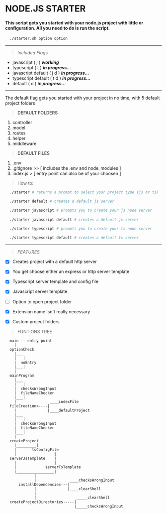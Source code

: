 # NODE.JS STARTER
#### This script gets you started with your node.js project with little or configuration. All you need to do is run the script.

```bash
  ./starter.sh option option
```
----
> _Included Flags_
* javascript ( j ) _**working**_
* typescript ( t ) _**in progress...**_
* javascript default ( j d ) _**in progress...**_
* typescript default ( t d ) _**in progress...**_
* default ( d ) _**in progress...**_

---
The default flag gets you started with your project in no time, with 5 default project folders 

> **DEFAULT FOLDERS**
1. controller
1. model
1. routes
1. helper
1. middleware

> **DEFAULT FILES**
1. .env
1. .gitignore >> [ includes the .env and node_modules ]
1. index.js > [ entry point can also be of your choosen ]

> How to: 
```bash
  ./starter # returns a prompt to select your project type (js or ts)

  ./starter default # creates a default js server

  ./starter javascript # prompts you to create your js node server
  
  ./starter javascript default # creates a default js server

  ./starter typescript # prompts you to create your ts node server
  
  ./starter typescript default # creates a default ts server
```

---
> _FEATURES_

* [x] Creates project with a default http server
* [x] You get choose either an express or http server template
* [x] Typescript server template and config file
* [x] Javascript server template
* [ ] Option to open project folder
* [x] Extension name isn't really necessary
* [x] Custom project folders


> FUNTIONS TREE
```
  main -- entry point
    |
  optionCheck
    |___
    |   |
    |  noEntry
    |___|
    |  
  mainProgram
    |___
    |   |
    |  checksWrongInput
    |  fileNameChecker
    |___|
    |               ____indexFile
  fileCreation<----|
    |              |____defaultProject
    |___
    |   |
    |  checksWrongInput
    |  fileNameChecker
    |___| 
    |
  createProject
    |_________|
    |       tsConfigFile
    |                 |
  serverJsTemplate    |
    |                 |
    |             serverTsTemplate
    |_________________|
             |
             |               ____checksWrongInput
      installDependencies---|
             |              |____clearShell
             |
             |                  _____clearShell       
  createProjectDirectories-----|
                               |_____checksWrongInput
```